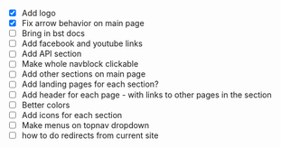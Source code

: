 - [X] Add logo
- [X] Fix arrow behavior on main page
- [ ] Bring in bst docs
- [ ] Add facebook and youtube links
- [ ] Add API section
- [ ] Make whole navblock clickable
- [ ] Add other sections on main page
- [ ] Add landing pages for each section?
- [ ] Add header for each page - with links to other pages in the section
- [ ] Better colors
- [ ] Add icons for each section
- [ ] Make menus on topnav dropdown
- [ ] how to do redirects from current site
